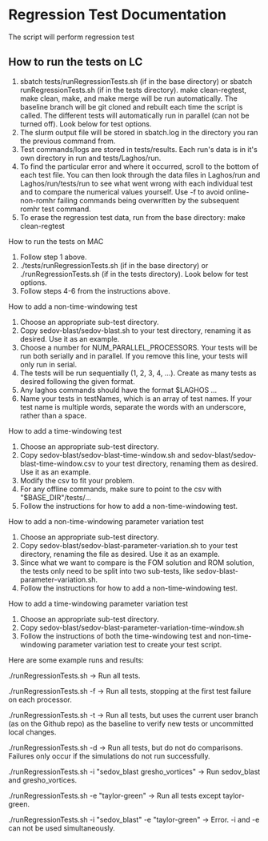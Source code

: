 # Regression Test Documentation

The script will perform regression test  


## How to run the tests on LC

1. sbatch tests/runRegressionTests.sh (if in the base directory) or sbatch runRegressionTests.sh (if in the tests directory). make clean-regtest, make clean, make, and make merge will be run automatically. The baseline branch will be git cloned and rebuilt each time the script is called. The different tests will automatically run in parallel (can not be turned off). Look below for test options.
2. The slurm output file will be stored in sbatch.log in the directory you ran the previous command from.
3. Test commands/logs are stored in tests/results. Each run's data is in it's own directory in run and tests/Laghos/run.
4. To find the particular error and where it occurred, scroll to the bottom of each test file. You can then look through the data files in Laghos/run and Laghos/run/tests/run to see what went wrong with each individual test and to compare the numerical values yourself. Use -f to avoid online-non-romhr failing commands being overwritten by the subsequent romhr test command.
5. To erase the regression test data, run from the base directory: make clean-regtest

How to run the tests on MAC

1. Follow step 1 above.
2. ./tests/runRegressionTests.sh (if in the base directory) or ./runRegressionTests.sh (if in the tests directory). Look below for test options.
3. Follow steps 4-6 from the instructions above.

How to add a non-time-windowing test

1. Choose an appropriate sub-test directory.
2. Copy sedov-blast/sedov-blast.sh to your test directory, renaming it as desired.
Use it as an example.
3. Choose a number for NUM_PARALLEL_PROCESSORS. Your tests will be run both serially and in parallel. If you remove this line, your tests will only run in serial.
4. The tests will be run sequentially (1, 2, 3, 4, ...). Create as many tests as
desired following the given format.
5. Any laghos commands should have the format $LAGHOS ...
6. Name your tests in testNames, which is an array of test names. If your test name
is multiple words, separate the words with an underscore, rather than a space.

How to add a time-windowing test

1. Choose an appropriate sub-test directory.
2. Copy sedov-blast/sedov-blast-time-window.sh and sedov-blast/sedov-blast-time-window.csv
to your test directory, renaming them as desired. Use it as an example.
3. Modify the csv to fit your problem.
4. For any offline commands, make sure to point to the csv with "$BASE_DIR"/tests/...
5. Follow the instructions for how to add a non-time-windowing test.

How to add a non-time-windowing parameter variation test

1. Choose an appropriate sub-test directory.
2. Copy sedov-blast/sedov-blast-parameter-variation.sh to your test directory, renaming
the file as desired. Use it as an example.
3. Since what we want to compare is the FOM solution and ROM solution, the tests
only need to be split into two sub-tests, like sedov-blast-parameter-variation.sh.
4. Follow the instructions for how to add a non-time-windowing test.

How to add a time-windowing parameter variation test
1. Choose an appropriate sub-test directory.
2. Copy sedov-blast/sedov-blast-parameter-variation-time-window.sh
3. Follow the instructions of both the time-windowing test and non-time-windowing
parameter variation test to create your test script.

Here are some example runs and results:

./runRegressionTests.sh -> Run all tests.

./runRegressionTests.sh -f -> Run all tests, stopping at the first test failure on each processor.

./runRegressionTests.sh -t -> Run all tests, but uses the current user branch (as on the Github repo) as the baseline to verify new tests or uncommitted local changes.

./runRegressionTests.sh -d -> Run all tests, but do not do comparisons. Failures only occur if the simulations do not run successfully.

./runRegressionTests.sh -i "sedov_blast gresho_vortices" -> Run sedov_blast and gresho_vortices.

./runRegressionTests.sh -e "taylor-green" -> Run all tests except taylor-green.

./runRegressionTests.sh -i "sedov_blast" -e "taylor-green" -> Error. -i and -e can not be used simultaneously.
